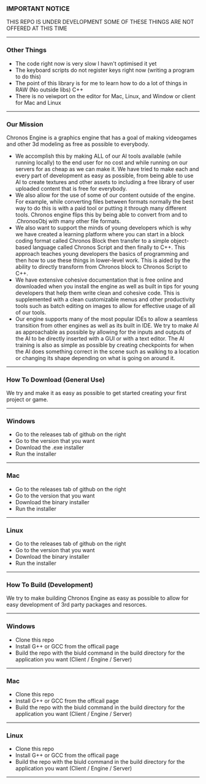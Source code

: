 ### IMPORTANT NOTICE
THIS REPO IS UNDER DEVELOPMENT SOME OF THESE THINGS ARE NOT OFFERED AT THIS TIME
***
### Other Things
- The code right now is very slow I havn't optimised it yet
- The keyboard scripts do not register keys right now (writing a program to do this)
- The point of this library is for me to learn how to do a lot of things in RAW (No outside libs) C++
- There is no veiwport on the editor for Mac, Linux, and Window or client for Mac and Linux
***
### Our Mission
Chronos Engine is a graphics engine that has a goal of making videogames and other 3d modeling as free as possible to everybody. 

- We accomplish this by making ALL of our AI tools available (while running locally) to the end user for no cost and while running on our servers for as cheap as we can make it. We have tried to make each and every part of development as easy as possible, from being able to use AI to create textures and other assets to including a free library of user uploaded content that is free for everybody. 
- We also allow for the use of some of our content outside of the engine. For example, while converting files between formats normally the best way to do this is with a paid tool or putting it through many different tools. Chronos engine flips this by being able to convert from and to .ChronosObj with many other file formats. 
- We also want to support the minds of young developers which is why we have created a learning platform where you can start in a block coding format called Chronos Block then transfer to a simple object-based language called Chronos Script and then finally to C++. This approach teaches young developers the basics of programming and then how to use these things in lower-level work. This is aided by the ability to directly transform from Chronos block to Chronos Script to C++. 
- We have extensive cohesive documentation that is free online and downloaded when you install the engine as well as built in tips for young developers that help them write clean and cohesive code. This is supplemented with a clean customizable menus and other productivity tools such as batch editing on images to allow for effective usage of all of our tools. 
- Our engine supports many of the most popular IDEs to allow a seamless transition from other engines as well as its built in IDE. We try to make AI as approachable as possible by allowing for the inputs and outputs of the AI to be directly inserted with a GUI or with a text editor. The AI training is also as simple as possible by creating checkpoints for when the AI does something correct in the scene such as walking to a location or changing its shape depending on what is going on around it.

***
### How To Download (General Use)
We try and make it as easy as possible to get started creating your first project or game.
***
### Windows
- Go to the releases tab of github on the right
- Go to the version that you want
- Download the .exe installer
- Run the installer
***
### Mac
- Go to the releases tab of github on the right
- Go to the version that you want
- Download the binary installer
- Run the installer
***
### Linux
- Go to the releases tab of github on the right
- Go to the version that you want
- Download the binary installer
- Run the installer
***
### How To Build (Development)
We try to make building Chronos Engine as easy as possible to allow for easy development of 3rd party packages and resorces. 
***
### Windows
- Clone this repo
- Install G++ or GCC from the officail page
- Build the repo with the biuld command in the build directory for the application you want (Client / Engine / Server)
***
### Mac
- Clone this repo
- Install G++ or GCC from the officail page
- Build the repo with the biuld command in the build directory for the application you want (Client / Engine / Server)
***
### Linux
- Clone this repo
- Install G++ or GCC from the officail page
- Build the repo with the biuld command in the build directory for the application you want (Client / Engine / Server)
***
